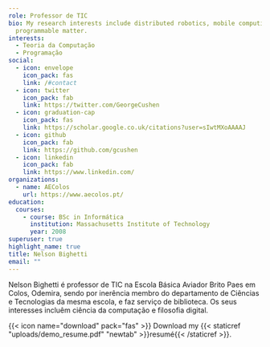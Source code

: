 ```yaml
---
role: Professor de TIC
bio: My research interests include distributed robotics, mobile computing and
  programmable matter.
interests:
  - Teoria da Computação
  - Programação
social:
  - icon: envelope
    icon_pack: fas
    link: /#contact
  - icon: twitter
    icon_pack: fab
    link: https://twitter.com/GeorgeCushen
  - icon: graduation-cap
    icon_pack: fas
    link: https://scholar.google.co.uk/citations?user=sIwtMXoAAAAJ
  - icon: github
    icon_pack: fab
    link: https://github.com/gcushen
  - icon: linkedin
    icon_pack: fab
    link: https://www.linkedin.com/
organizations:
  - name: AEColos
    url: https://www.aecolos.pt/
education:
  courses:
    - course: BSc in Informática
      institution: Massachusetts Institute of Technology
      year: 2008
superuser: true
highlight_name: true
title: Nelson Bighetti
email: ""
---
```

Nelson Bighetti é professor de TIC na Escola Básica Aviador Brito Paes em Colos, Odemira, sendo por inerência membro do departamento de Ciências e Tecnologias da mesma escola, e faz serviço de biblioteca. Os seus interesses incluêm ciência da computação e filosofia digital.

{{< icon name="download" pack="fas" >}} Download my {{< staticref "uploads/demo_resume.pdf" "newtab" >}}resumé{{< /staticref >}}.